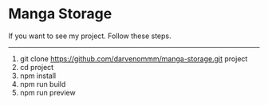 # Manga Storage

If you want to see my project.
Follow these steps.

---

1. git clone https://github.com/darvenommm/manga-storage.git project
2. cd project
3. npm install
4. npm run build
5. npm run preview

